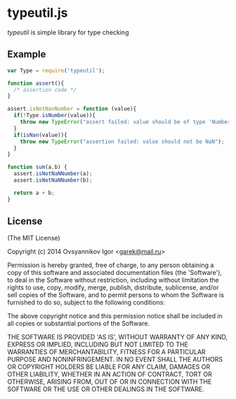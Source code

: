 # typeutil.js

_typeutil_ is simple library for type checking

## Example

```javascript
var Type = require('typeutil');

function assert(){
  /* assertion code */
}

assert.isNotNanNumber = function (value){
  if(!Type.isNumber(value)){
    throw new TypeError("assert failed: value should be of type 'Number'");
  }
  if(isNan(value)){
    throw new TypeError("assertion failed: value should not be NaN");
  }
}

function sum(a,b) {
  assert.isNotNaNNumber(a);
  assert.isNotNaNNumber(b);

  return a + b;
}
```

## License

(The MIT License)

Copyright (c) 2014 Ovsyannikov Igor &lt;garek@mail.ru&gt;

Permission is hereby granted, free of charge, to any person obtaining
a copy of this software and associated documentation files (the
'Software'), to deal in the Software without restriction, including
without limitation the rights to use, copy, modify, merge, publish,
distribute, sublicense, and/or sell copies of the Software, and to
permit persons to whom the Software is furnished to do so, subject to
the following conditions:

The above copyright notice and this permission notice shall be
included in all copies or substantial portions of the Software.

THE SOFTWARE IS PROVIDED 'AS IS', WITHOUT WARRANTY OF ANY KIND,
EXPRESS OR IMPLIED, INCLUDING BUT NOT LIMITED TO THE WARRANTIES OF
MERCHANTABILITY, FITNESS FOR A PARTICULAR PURPOSE AND NONINFRINGEMENT.
IN NO EVENT SHALL THE AUTHORS OR COPYRIGHT HOLDERS BE LIABLE FOR ANY
CLAIM, DAMAGES OR OTHER LIABILITY, WHETHER IN AN ACTION OF CONTRACT,
TORT OR OTHERWISE, ARISING FROM, OUT OF OR IN CONNECTION WITH THE
SOFTWARE OR THE USE OR OTHER DEALINGS IN THE SOFTWARE.
